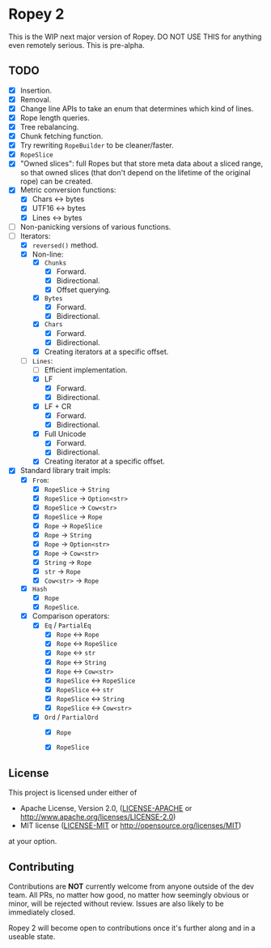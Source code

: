 # Ropey 2

This is the WIP next major version of Ropey.  DO NOT USE THIS for anything even remotely serious.  This is pre-alpha.

## TODO

- [x] Insertion.
- [x] Removal.
- [x] Change line APIs to take an enum that determines which kind of lines.
- [x] Rope length queries.
- [x] Tree rebalancing.
- [x] Chunk fetching function.
- [x] Try rewriting `RopeBuilder` to be cleaner/faster.
- [x] `RopeSlice`
- [x] "Owned slices": full Ropes but that store meta data about a sliced range, so that owned slices (that don't depend on the lifetime of the original rope) can be created.
- [x] Metric conversion functions:
  - [x] Chars <-> bytes
  - [x] UTF16 <-> bytes
  - [x] Lines <-> bytes
- [ ] Non-panicking versions of various functions.
- [ ] Iterators:
  - [x] `reversed()` method.
  - [x] Non-line:
    - [x] `Chunks`
      - [x] Forward.
      - [x] Bidirectional.
      - [x] Offset querying.
    - [x] `Bytes`
      - [x] Forward.
      - [x] Bidirectional.
    - [x] `Chars`
      - [x] Forward.
      - [x] Bidirectional.
    - [x] Creating iterators at a specific offset.
  - [ ] `Lines`:
    - [ ] Efficient implementation.
    - [x] LF
      - [x] Forward.
      - [x] Bidirectional.
    - [x] LF + CR
      - [x] Forward.
      - [x] Bidirectional.
    - [x] Full Unicode
      - [x] Forward.
      - [x] Bidirectional.
    - [x] Creating iterator at a specific offset.
- [x] Standard library trait impls:
  - [x] `From`:
    - [x] `RopeSlice` -> `String`
    - [x] `RopeSlice` -> `Option<str>`
    - [x] `RopeSlice` -> `Cow<str>`
    - [x] `RopeSlice` -> `Rope`
    - [x] `Rope` -> `RopeSlice`
    - [x] `Rope` -> `String`
    - [x] `Rope` -> `Option<str>`
    - [x] `Rope` -> `Cow<str>`
    - [x] `String` -> `Rope`
    - [x] `str` -> `Rope`
    - [x] `Cow<str>` -> `Rope`
  - [x] `Hash`
    - [x] `Rope`
    - [x] `RopeSlice`.
  - [x] Comparison operators:
    - [x] `Eq` / `PartialEq`
      - [x] `Rope` <-> `Rope`
      - [x] `Rope` <-> `RopeSlice`
      - [x] `Rope` <-> `str`
      - [x] `Rope` <-> `String`
      - [x] `Rope` <-> `Cow<str>`
      - [x] `RopeSlice` <-> `RopeSlice`
      - [x] `RopeSlice` <-> `str`
      - [x] `RopeSlice` <-> `String`
      - [x] `RopeSlice` <-> `Cow<str>`
    - [x] `Ord` / `PartialOrd`
      - [x] `Rope`
      - [x] `RopeSlice`


## License

This project is licensed under either of

 * Apache License, Version 2.0, ([LICENSE-APACHE](LICENSE-APACHE) or
   http://www.apache.org/licenses/LICENSE-2.0)
 * MIT license ([LICENSE-MIT](LICENSE-MIT) or
   http://opensource.org/licenses/MIT)

at your option.


## Contributing

Contributions are **NOT** currently welcome from anyone outside of the dev team.  All PRs, no matter how good, no matter how seemingly obvious or minor, will be rejected without review.  Issues are also likely to be immediately closed.

Ropey 2 will become open to contributions once it's further along and in a useable state.
